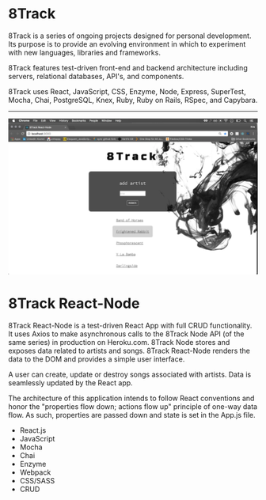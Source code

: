 # 8Track  

8Track is a series of ongoing projects designed for personal development. Its purpose is to provide an evolving environment in which to experiment with new languages, libraries and frameworks.

8Track features test-driven front-end and backend architecture including servers, relational databases, API's, and components.

8Track uses React, JavaScript, CSS, Enzyme, Node, Express, SuperTest, Mocha, Chai, PostgreSQL, Knex, Ruby, Ruby on Rails, RSpec, and Capybara.

-----

![8Track Screen Shot](https://github.com/kbs5280/8track-react-node/blob/render_songs/screen_shot.png "8Track")


# 8Track React-Node

8Track React-Node is a test-driven React App with full CRUD functionality. It uses Axios to make asynchronous calls to the 8Track Node API (of the same series) in production on Heroku.com. 8Track Node stores and exposes data related to artists and songs. 8Track React-Node renders the data to the DOM and provides a simple user interface.

A user can create, update or destroy songs associated with artists. Data is seamlessly updated by the React app.

The architecture of this application intends to follow React conventions and honor the "properties flow down; actions flow up" principle of one-way data flow. As such, properties are passed down and state is set in the App.js file.

* React.js
* JavaScript
* Mocha
* Chai
* Enzyme
* Webpack
* CSS/SASS
* CRUD
